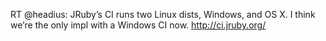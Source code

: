 <!--
id: 2170151475
link: http://kevinisom.info/post/2170151475/rt-headius-jrubys-ci-runs-two-linux-dists
slug: rt-headius-jrubys-ci-runs-two-linux-dists
date: Sat Dec 11 2010 14:20:12 GMT+1300 (NZDT)
raw: {"blog_name":"kevinisom","id":2170151475,"post_url":"http://kevinisom.info/post/2170151475/rt-headius-jrubys-ci-runs-two-linux-dists","slug":"rt-headius-jrubys-ci-runs-two-linux-dists","type":"text","date":"2010-12-11 01:20:12 GMT","timestamp":1292030412,"state":"published","format":"html","reblog_key":"eN6n1cJI","tags":[],"short_url":"http://tmblr.co/Zw68Yy21MU8p","highlighted":[],"feed_item":"http://twitter.com/kev_nz/statuses/13392351716188160","from_feed_id":650289,"note_count":0,"title":null,"body":"<p>RT @headius: JRuby&#8217;s CI runs two Linux dists, Windows, and OS X. I think we&#8217;re the only impl with a Windows CI now. <a href=\"http://ci.jruby.org/\" target=\"_blank\">http://ci.jruby.org/</a></p>"}
publish: 2010-12-011
tags: 
title: null
-->


RT @headius: JRuby’s CI runs two Linux dists, Windows, and OS X. I think
we’re the only impl with a Windows CI now. <http://ci.jruby.org/>


